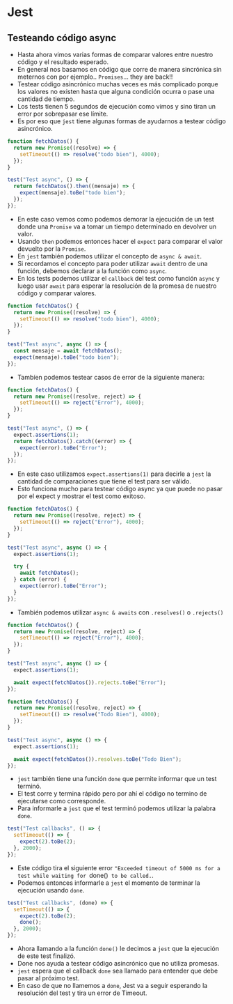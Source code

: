 # Jest

## Testeando código async

- Hasta ahora vimos varias formas de comparar valores entre nuestro código y el resultado esperado.
- En general nos basamos en código que corre de manera sincrónica sin meternos con por ejemplo.. `Promises`... they are back!!
- Testear código asincrónico muchas veces es más complicado porque los valores no existen hasta que alguna condición ocurra o pase una cantidad de tiempo.
- Los tests tienen 5 segundos de ejecución como vimos y sino tiran un error por sobrepasar ese límite.
- Es por eso que `jest` tiene algunas formas de ayudarnos a testear código asincrónico.

```javascript
function fetchDatos() {
  return new Promise((resolve) => {
    setTimeout(() => resolve("todo bien"), 4000);
  });
}

test("Test async", () => {
  return fetchDatos().then((mensaje) => {
    expect(mensaje).toBe("todo bien");
  });
});
```

- En este caso vemos como podemos demorar la ejecución de un test donde una `Promise` va a tomar un tiempo determinado en devolver un valor.
- Usando `then` podemos entonces hacer el `expect` para comparar el valor devuelto por la `Promise`.
- En `jest` también podemos utilizar el concepto de `async & await`.
- Si recordamos el concepto para poder utilizar `await` dentro de una función, debemos declarar a la función como `async`.
- En los tests podemos utilizar el `callback` del test como función `async` y luego usar `await` para esperar la resolución de la promesa de nuestro código y comparar valores.

```javascript
function fetchDatos() {
  return new Promise((resolve) => {
    setTimeout(() => resolve("todo bien"), 4000);
  });
}

test("Test async", async () => {
  const mensaje = await fetchDatos();
  expect(mensaje).toBe("todo bien");
});
```

- Tambíen podemos testear casos de error de la siguiente manera:

```javascript
function fetchDatos() {
  return new Promise((resolve, reject) => {
    setTimeout(() => reject("Error"), 4000);
  });
}

test("Test async", () => {
  expect.assertions(1);
  return fetchDatos().catch((error) => {
    expect(error).toBe("Error");
  });
});
```

- En este caso utilizamos `expect.assertions(1)` para decirle a `jest` la cantidad de comparaciones que tiene el test para ser válido.
- Esto funciona mucho para testear código async ya que puede no pasar por el expect y mostrar el test como exitoso.

```javascript
function fetchDatos() {
  return new Promise((resolve, reject) => {
    setTimeout(() => reject("Error"), 4000);
  });
}

test("Test async", async () => {
  expect.assertions(1);

  try {
    await fetchDatos();
  } catch (error) {
    expect(error).toBe("Error");
  }
});
```

- También podemos utilizar `async & awaits` con `.resolves()` o `.rejects()`

```javascript
function fetchDatos() {
  return new Promise((resolve, reject) => {
    setTimeout(() => reject("Error"), 4000);
  });
}

test("Test async", async () => {
  expect.assertions(1);

  await expect(fetchDatos()).rejects.toBe("Error");
});
```

```javascript
function fetchDatos() {
  return new Promise((resolve, reject) => {
    setTimeout(() => resolve("Todo Bien"), 4000);
  });
}

test("Test async", async () => {
  expect.assertions(1);

  await expect(fetchDatos()).resolves.toBe("Todo Bien");
});
```

- `jest` también tiene una función `done` que permite informar que un test terminó.
- El test corre y termina rápido pero por ahí el código no termino de ejecutarse como corresponde.
- Para informarle a `jest` que el test terminó podemos utilizar la palabra `done`.

```javascript
test("Test callbacks", () => {
  setTimeout(() => {
    expect(2).toBe(2);
  }, 2000);
});
```

- Este código tira el siguiente error `"Exceeded timeout of 5000 ms for a test while waiting for `done()` to be called.`.
- Podemos entonces informarle a `jest` el momento de terminar la ejecución usando `done`.

```javascript
test("Test callbacks", (done) => {
  setTimeout(() => {
    expect(2).toBe(2);
    done();
  }, 2000);
});
```

- Ahora llamando a la función `done()` le decimos a `jest` que la ejecución de este test finalizó.
- Done nos ayuda a testear código asincrónico que no utiliza promesas.
- `jest` espera que el callback `done` sea llamado para entender que debe pasar al próximo test.
- En caso de que no llamemos a `done`, Jest va a seguir esperando la resolución del test y tira un error de Timeout.
